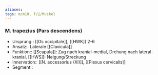 ```yaml
---
aliases: 
tags: m/m10, f/🦴/Muskel
---
```

### M. trapezius (Pars descendens)
- Ursprung:: [[Os occipitale]], [[HWK]] 2-6
- Ansatz:: Laterale [[Clavicula]]
- Funktion:: [[Scapula]]: Zug nach kranial-medial, Drehung nach lateral-kranial, [[HWS]]: Neigung/Streckung
- Innervation:: [[N. accessorius (XI)]], [[Plexus cervicalis]]
- Segment:: 